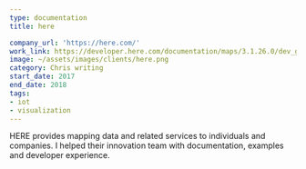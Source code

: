 ```yaml
---
type: documentation
title: here

company_url: 'https://here.com/'
work_link: https://developer.here.com/documentation/maps/3.1.26.0/dev_guide/index.html
image: ~/assets/images/clients/here.png
category: Chris writing
start_date: 2017
end_date: 2018
tags:
- iot
- visualization
---
```


HERE provides mapping data and related services to individuals and companies. I helped their innovation team with documentation, examples and developer experience.
